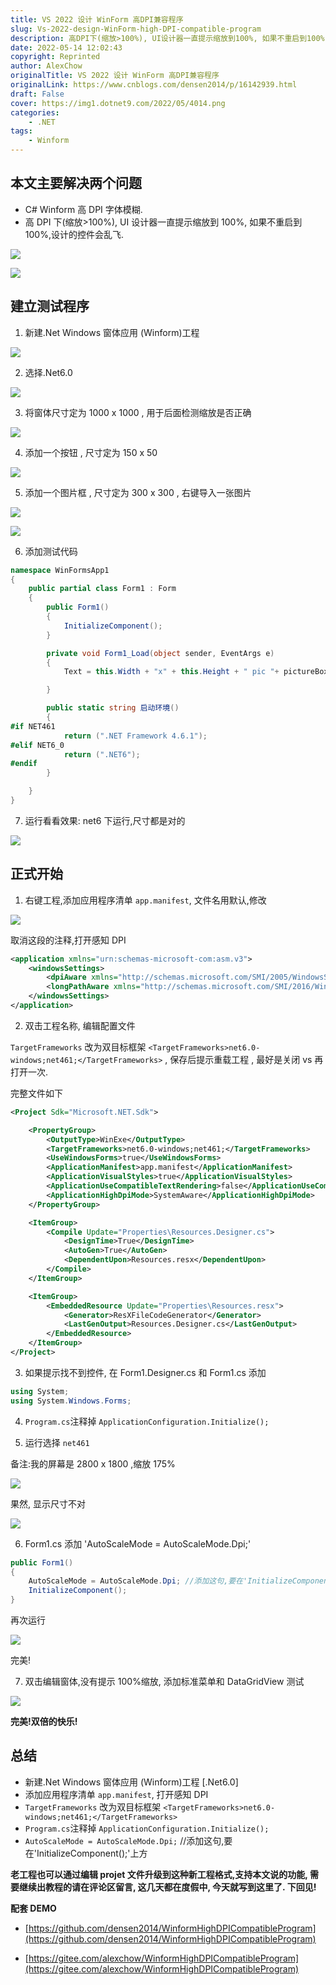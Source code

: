 ```yaml
---
title: VS 2022 设计 WinForm 高DPI兼容程序
slug: Vs-2022-design-WinForm-high-DPI-compatible-program
description: 高DPI下(缩放>100%), UI设计器一直提示缩放到100%, 如果不重启到100%,设计的控件会乱飞.
date: 2022-05-14 12:02:43
copyright: Reprinted
author: AlexChow
originalTitle: VS 2022 设计 WinForm 高DPI兼容程序
originalLink: https://www.cnblogs.com/densen2014/p/16142939.html
draft: False
cover: https://img1.dotnet9.com/2022/05/4014.png
categories: 
    - .NET
tags: 
    - Winform
---
```


## 本文主要解决两个问题

- C# Winform 高 DPI 字体模糊.
- 高 DPI 下(缩放>100%), UI 设计器一直提示缩放到 100%, 如果不重启到 100%,设计的控件会乱飞.

![](https://img1.dotnet9.com/2022/05/4001.png)

![](https://img1.dotnet9.com/2022/05/4002.png)

## 建立测试程序

1. 新建.Net Windows 窗体应用 (Winform)工程

![](https://img1.dotnet9.com/2022/05/4003.png)

2. 选择.Net6.0

![](https://img1.dotnet9.com/2022/05/4004.png)

3. 将窗体尺寸定为 1000 x 1000 , 用于后面检测缩放是否正确

![](https://img1.dotnet9.com/2022/05/4005.png)

4. 添加一个按钮 , 尺寸定为 150 x 50

![](https://img1.dotnet9.com/2022/05/4006.png)

5. 添加一个图片框 , 尺寸定为 300 x 300 , 右键导入一张图片

![](https://img1.dotnet9.com/2022/05/4007.png)

![](https://img1.dotnet9.com/2022/05/4008.png)

6. 添加测试代码

```csharp
namespace WinFormsApp1
{
    public partial class Form1 : Form
    {
        public Form1()
        {
            InitializeComponent();
        }

        private void Form1_Load(object sender, EventArgs e)
        {
            Text = this.Width + "x" + this.Height + " pic "+ pictureBox1.Width + "x" + pictureBox1.Height + 启动环境();

        }

        public static string 启动环境()
        {
#if NET461
            return (".NET Framework 4.6.1");
#elif NET6_0
            return (".NET6");
#endif
        }

    }
}
```

7. 运行看看效果: net6 下运行,尺寸都是对的

![](https://img1.dotnet9.com/2022/05/4009.png)

## 正式开始

1. 右键工程,添加应用程序清单 `app.manifest`, 文件名用默认,修改

![](https://img1.dotnet9.com/2022/05/4010.png)

取消这段的注释,打开感知 DPI

```xml
<application xmlns="urn:schemas-microsoft-com:asm.v3">
    <windowsSettings>
        <dpiAware xmlns="http://schemas.microsoft.com/SMI/2005/WindowsSettings">true</dpiAware>
        <longPathAware xmlns="http://schemas.microsoft.com/SMI/2016/WindowsSettings">true</longPathAware>
    </windowsSettings>
</application>
```

2. 双击工程名称, 编辑配置文件

`TargetFrameworks` 改为双目标框架 `<TargetFrameworks>net6.0-windows;net461;</TargetFrameworks>` , 保存后提示重载工程 , 最好是关闭 vs 再打开一次.

完整文件如下

```xml
<Project Sdk="Microsoft.NET.Sdk">

	<PropertyGroup>
		<OutputType>WinExe</OutputType>
		<TargetFrameworks>net6.0-windows;net461;</TargetFrameworks>
		<UseWindowsForms>true</UseWindowsForms>
		<ApplicationManifest>app.manifest</ApplicationManifest>
		<ApplicationVisualStyles>true</ApplicationVisualStyles>
		<ApplicationUseCompatibleTextRendering>false</ApplicationUseCompatibleTextRendering>
		<ApplicationHighDpiMode>SystemAware</ApplicationHighDpiMode>
	</PropertyGroup>

	<ItemGroup>
		<Compile Update="Properties\Resources.Designer.cs">
			<DesignTime>True</DesignTime>
			<AutoGen>True</AutoGen>
			<DependentUpon>Resources.resx</DependentUpon>
		</Compile>
	</ItemGroup>

	<ItemGroup>
		<EmbeddedResource Update="Properties\Resources.resx">
			<Generator>ResXFileCodeGenerator</Generator>
			<LastGenOutput>Resources.Designer.cs</LastGenOutput>
		</EmbeddedResource>
	</ItemGroup>
</Project>
```

3. 如果提示找不到控件, 在 Form1.Designer.cs 和 Form1.cs 添加

```csharp
using System;
using System.Windows.Forms;
```

4. `Program.cs`注释掉 `ApplicationConfiguration.Initialize();`

5. 运行选择 `net461`

备注:我的屏幕是 2800 x 1800 ,缩放 175%

![](https://img1.dotnet9.com/2022/05/4011.png)

果然, 显示尺寸不对

![](https://img1.dotnet9.com/2022/05/4012.png)

6. Form1.cs 添加 'AutoScaleMode = AutoScaleMode.Dpi;'

```csharp
public Form1()
{
    AutoScaleMode = AutoScaleMode.Dpi; //添加这句,要在'InitializeComponent();'上方
    InitializeComponent();
}
```

再次运行

![](https://img1.dotnet9.com/2022/05/4013.png)

完美!

7. 双击编辑窗体,没有提示 100%缩放, 添加标准菜单和 DataGridView 测试

![](https://img1.dotnet9.com/2022/05/4014.png)

**完美!双倍的快乐!**

## 总结

- 新建.Net Windows 窗体应用 (Winform)工程 [.Net6.0]
- 添加应用程序清单 `app.manifest`, 打开感知 DPI
- `TargetFrameworks` 改为双目标框架 `<TargetFrameworks>net6.0-windows;net461;</TargetFrameworks>`
- `Program.cs`注释掉 `ApplicationConfiguration.Initialize();`
- `AutoScaleMode = AutoScaleMode.Dpi;` //添加这句,要在'InitializeComponent();'上方

**老工程也可以通过编辑 projet 文件升级到这种新工程格式,支持本文说的功能, 需要继续出教程的请在评论区留言, 这几天都在度假中, 今天就写到这里了. 下回见!**

**配套 DEMO**

- [https://github.com/densen2014/WinformHighDPICompatibleProgram](https://github.com/densen2014/WinformHighDPICompatibleProgram)

- [https://gitee.com/alexchow/WinformHighDPICompatibleProgram](https://gitee.com/alexchow/WinformHighDPICompatibleProgram)
